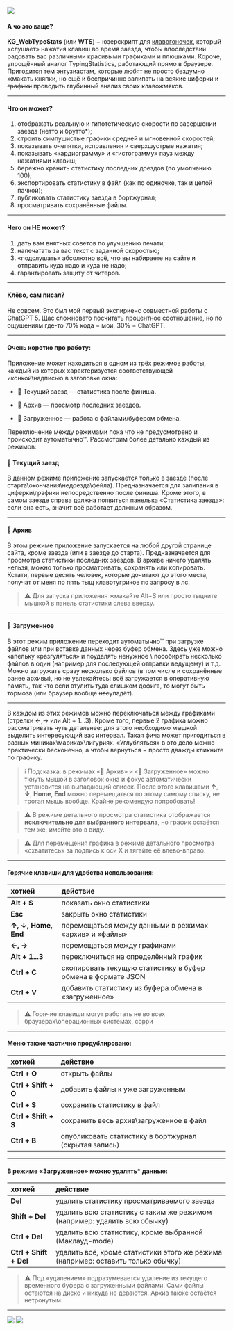 ![](https://i.postimg.cc/SRy6tgyX/screen1.png)

#### А чо это ваще?

**KG_WebTypeStats** (или **WTS**) − юзерскрипт для [клавогоночек](https://klavogonki.ru/), который «слушает» нажатия клавиш во время заезда, чтобы впоследствии радовать вас различными красивыми графиками и плюшками. Короче, упрощённый аналог TypingStatistics, работающий прямо в браузере. Пригодится тем энтузиастам, которые любят не просто бездумно жмакать княпки, но ещё и ~~беспричинно залипать на всякие циферки и графики~~ проводить глубинный анализ своих клавожмяков.

---

#### Что он может?

1. отображать реальную и гипотетическую скорости по завершении заезда (нетто и брутто*);
2. строить симпушистые графики средней и мгновенной скоростей;
3. показывать очепятки, исправления и сверхшустрые нажатия;
4. показывать «кардиограмму» и «гистограмму» пауз между нажатиями клавиш;
5. бережно хранить статистику последних доездов (по умолчанию 100);
6. экспортировать статистику в файл (как по одиночке, так и целой пачкой);
7. публиковать статистику заезда в бортжурнал;
8. просматривать сохранённые файлы.

---

#### Чего он НЕ может?

1. дать вам внятных советов по улучшению печати;
2. напечатать за вас текст с заданной скоростью;
3. «подслушать» абсолютно всё, что вы набираете на сайте и отправить куда надо и куда не надо;
4. гарантировать защиту от читеров.

---

#### Клёво, сам писал?

Не совсем. Это был мой первый экспириенс совместной работы с ChatGPT 5. Щас сложновато посчитать процентное соотношение, но по ощущениям где-то 70% кода − мои, 30% − ChatGPT.

---


#### Очень коротко про работу:

Приложение может находиться в одном из трёх режимов работы, каждый из которых характеризуется соответствующей иконкой\надписью в заголовке окна: 

* 🎹 Текущий заезд — статистика после финиша.

* 📜 Архив — просмотр последних заездов.

* 📂 Загруженное — работа с файлами/буфером обмена.

Переключение между режимами пока что не предусмотрено и происходит аутоматычно™. 
Рассмотрим более детально каждый из режимов:

#### 🎹 Текущий заезд

В данном режиме приложение запускается только в заезде (после старта\окончания\недоезда\фейла). Предназначается для залипания в циферки\графики непосредственно после финиша. Кроме этого, в самом заезде справа должна появиться панелька «Статистика заезда»: если она есть, значит всё работает должным образом.

---

#### 📜 Архив 

В этом режиме приложение запускается на любой другой странице сайта, кроме заезда (или в заезде до старта). Предназначается для просмотра статистики последних заездов. В архиве ничего удалять нельзя, можно только просматривать, сохранять или копировать. Кстати, первые десять человек, которые дочитают до этого места, получат от меня по пять тыщ клавотугриков по запросу в лс.

> ⚠ Для запуска приложения жмакайте Alt+S или просто тыцните мышкой в панель статистики слева вверху.

---

#### 📂 Загруженное

В этот режим приложение переходит аутоматычно™ при загрузке файлов или при вставке данных через буфер обмена. Здесь уже можно капельку «разгуляться» и поудалять ненужное \ пособирать несколько файлов в один (например для последующей отправки ведущему) и т.д.
Можно загружать сразу несколько файлов (в том числе и сохранённые ранее архивы), но не увлекайтесь: всё загружается в оперативную память, так что если втулить туда слишком дофига, то могут быть тормоза (или браузер вообще ~~нае~~упадёт).

---

В каждом из этих режимов можно переключаться между графиками (стрелки ←,→ или Alt + 1…3). Кроме того, первые 2 графика можно рассматривать чуть детальнее: для этого необходимо мышкой выделить интересующий вас интервал. Такая фича может пригодиться в разных миниках\мариках\лигуриях. «Углубляться» в это дело можно практически бесконечно, а чтобы вернуться − просто дважды кликните по графику.

> ℹ️ Подсказка: в режимах «📜 Архив» и «📂 Загруженное» можно ткнуть мышой в заголовок окна и фокус автоматически установится на выпадающий список. После этого клавишами **↑**, **↓**, **Home**, **End** можно перемещаться по этому самому списку, не трогая мышь вообще. Крайне рекомендую попробовать! 

> ⚠ В режиме детального просмотра статистика отображается **исключительно для выбранного интервала**, но график остаётся тем же, имейте это в виду.

> ⚠ Для перемещения графика в режиме детального просмотра «схватитесь» за подпись к оси X и тягайте её влево-вправо.

---

#### Горячие клавиши для удобства использования:

| хоткей | действие |
| :--- | :--- |
| **Alt + S** | показать окно статистики |
| **Esc** | закрыть окно статистики |
| **↑, ↓, Home, End** | перемещаться между данными в режимах «архив» и «файлы» |
| **←, →** | перемещаться между графиками |
| **Alt + 1...3** | переключиться на определённый график |
| **Ctrl + C** | скопировать текущую статистику в буфер обмена в формате JSON |
| **Ctrl + V** | добавить статистику из буфера обмена в «загруженное» |

> ⚠ Горячие клавиши могут работать не во всех браузерах\операционных системах, сорри

---

#### Меню также частично продублировано:

| хоткей | действие |
| :--- | :--- |
| **Ctrl + O** | открыть файлы |
| **Ctrl + Shift + O** | добавить файлы к уже загруженным |
| **Ctrl + S** | сохранить статистику в файл |
| **Ctrl + Shift + S** | сохранить весь архив\загруженное в файл |
| **Ctrl + B** | опубликовать статистику в бортжурнал (скрытая запись) |

---

#### В режиме «Загруженное» можно удалять* данные:

| хоткей | действие |
| :--- | :--- |
| **Del** | удалить статистику просматриваемого заезда |
| **Shift + Del** | удалить всю статистику с таким же режимом (например: удалить всю обычку) |
| **Ctrl + Del** | удалить всю статистику, кроме выбранной (Маклауд-mode) |
| **Ctrl + Shift + Del** | удалить всё, кроме статистики этого же режима (например: оставить только обычку) |

> ⚠ Под «удалением» подразумевается удаление из текущего временного буфера с загруженными файлами. Сами файлы остаются на диске и никуда не деваются. Архив также остаётся нетронутым.

---

![](https://i.postimg.cc/tJ230FTB/screen2.png) ![](https://i.postimg.cc/cH77mpNy/screen3.png)
